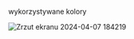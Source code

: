 wykorzystywane kolory

![Zrzut ekranu 2024-04-07 184219](https://github.com/PiotrPecuch/PracaInzynierska/assets/95655521/4440fb5e-587d-476c-8136-b33ad437f79f)

